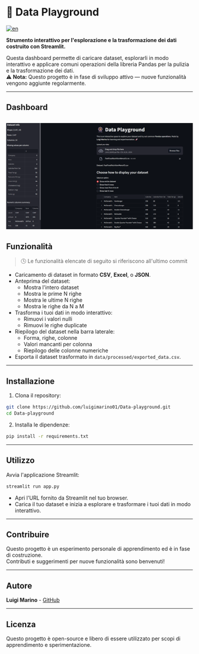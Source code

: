 # 🎡 Data Playground

[![en](https://img.shields.io/badge/lang-en-blue.svg)](README.md)

**Strumento interattivo per l'esplorazione e la trasformazione dei dati costruito con Streamlit.**

Questa dashboard permette di caricare dataset, esplorarli in modo interattivo e applicare comuni operazioni della libreria Pandas per la pulizia e la trasformazione dei dati.  
⚠️ **Nota:** Questo progetto è in fase di sviluppo attivo — nuove funzionalità vengono aggiunte regolarmente.

---
## Dashboard 
![dashboard](img/dashboard.png)
---
## Funzionalità
> 🕓 Le funzionalità elencate di seguito si riferiscono all'ultimo commit
- Caricamento di dataset in formato **CSV**, **Excel**, o **JSON**.
- Anteprima del dataset:
  - Mostra l'intero dataset
  - Mostra le prime N righe
  - Mostra le ultime N righe
  - Mostra le righe da N a M
- Trasforma i tuoi dati in modo interattivo:
  - Rimuovi i valori nulli
  - Rimuovi le righe duplicate
- Riepilogo del dataset nella barra laterale:
  - Forma, righe, colonne
  - Valori mancanti per colonna
  - Riepilogo delle colonne numeriche
- Esporta il dataset trasformato in `data/processed/exported_data.csv`.

---

## Installazione

1. Clona il repository:
```bash
git clone https://github.com/luigimarino01/Data-playground.git
cd Data-playground
```
2. Installa le dipendenze:
```bash
pip install -r requirements.txt
```

---

## Utilizzo
Avvia l'applicazione Streamlit:
```bash
streamlit run app.py
```
- Apri l'URL fornito da Streamlit nel tuo browser.
- Carica il tuo dataset e inizia a esplorare e trasformare i tuoi dati in modo interattivo.

---

## Contribuire

Questo progetto è un esperimento personale di apprendimento ed è in fase di costruzione.  
Contributi e suggerimenti per nuove funzionalità sono benvenuti!

---

## Autore

**Luigi Marino** - [GitHub](https://github.com/luigimarino01)

---

## Licenza

Questo progetto è open-source e libero di essere utilizzato per scopi di apprendimento e sperimentazione.